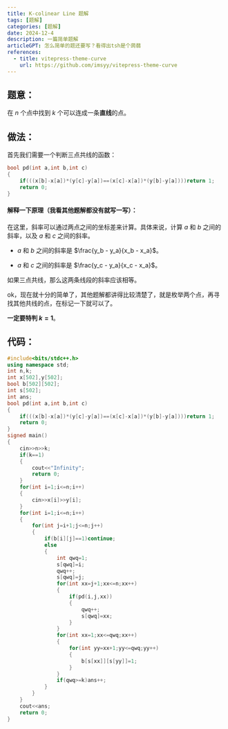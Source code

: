 ```yaml
---
title: K-colinear Line 题解
tags: [题解]
categories: [题解]
date: 2024-12-4
description: 一篇简单题解
articleGPT: 怎么简单的题还要写？看得出tsh是个蒟蒻
references:
  - title: vitepress-theme-curve
    url: https://github.com/imsyy/vitepress-theme-curve
---
```


## 题意：
在 $n$ 个点中找到 $k$ 个可以连成一条**直线**的点。  

## 做法：
首先我们需要一个判断三点共线的函数：
```cpp
bool pd(int a,int b,int c)
{
	if(((x[b]-x[a])*(y[c]-y[a])==(x[c]-x[a])*(y[b]-y[a])))return 1;
	return 0;
}
```
#### 解释一下原理（我看其他题解都没有就写一写）：  
在这里，斜率可以通过两点之间的坐标差来计算。具体来说，计算 $a$ 和 $b$ 之间的斜率，以及 $a$ 和 $c$ 之间的斜率。

- $a$ 和 $b$ 之间的斜率是 $\frac{y_b - y_a}{x_b - x_a}$。
  
- $a$ 和 $c$ 之间的斜率是 $\frac{y_c - y_a}{x_c - x_a}$。

如果三点共线，那么这两条线段的斜率应该相等。

ok，现在就十分的简单了，其他题解都讲得比较清楚了，就是枚举两个点，再寻找其他共线的点，在标记一下就可以了。 

**一定要特判 $k = 1$**。

## 代码：
```cpp
#include<bits/stdc++.h>
using namespace std;
int n,k;
int x[502],y[502];
bool b[502][502];
int s[502];
int ans;
bool pd(int a,int b,int c)
{
	if(((x[b]-x[a])*(y[c]-y[a])==(x[c]-x[a])*(y[b]-y[a])))return 1;
	return 0;
}
signed main()
{
	cin>>n>>k;
	if(k==1)
	{
		cout<<"Infinity";
		return 0;
	}
	for(int i=1;i<=n;i++) 
	{
		cin>>x[i]>>y[i];
	}
	for(int i=1;i<=n;i++)
	{
		for(int j=i+1;j<=n;j++)
		{
			if(b[i][j]==1)continue;
			else
			{
				int qwq=1;
				s[qwq]=i;
				qwq++;
				s[qwq]=j;
				for(int xx=j+1;xx<=n;xx++)
				{
					if(pd(i,j,xx))
					{
						qwq++;
						s[qwq]=xx;
					}
				}
				for(int xx=1;xx<=qwq;xx++)
				{
					for(int yy=xx+1;yy<=qwq;yy++)
					{
						b[s[xx]][s[yy]]=1;
					}
				}
				if(qwq>=k)ans++;
			}
		}
	}
	cout<<ans;
	return 0; 
}
```
